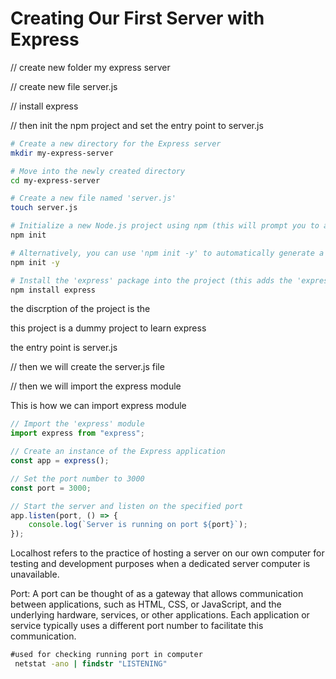 # Creating Our First Server with Express

// create new folder my express server

// create new file server.js

// install express

// then init the npm project and set the entry point to server.js

```bash
# Create a new directory for the Express server
mkdir my-express-server

# Move into the newly created directory
cd my-express-server

# Create a new file named 'server.js'
touch server.js

# Initialize a new Node.js project using npm (this will prompt you to answer some questions)
npm init

# Alternatively, you can use 'npm init -y' to automatically generate a 'package.json' without any prompts
npm init -y

# Install the 'express' package into the project (this adds the 'express' dependency to 'package.json')
npm install express
```

the discrption of the project is the

this project is a dummy project to learn express

the entry point is server.js

// then we will create the server.js file

// then we will import the express module


This is how we can import express module
```js
// Import the 'express' module
import express from "express";

// Create an instance of the Express application
const app = express();

// Set the port number to 3000
const port = 3000;

// Start the server and listen on the specified port
app.listen(port, () => {
    console.log(`Server is running on port ${port}`);
});

```

Localhost refers to the practice of hosting a server on our own computer for testing and development purposes when a dedicated server computer is unavailable.

Port: A port can be thought of as a gateway that allows communication between applications, such as HTML, CSS, or JavaScript, and the underlying hardware, services, or other applications. Each application or service typically uses a different port number to facilitate this communication.

```cmd
#used for checking running port in computer
 netstat -ano | findstr "LISTENING"
```



